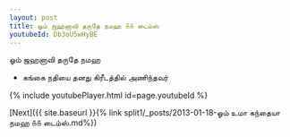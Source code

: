 ```yaml
---
layout: post
title: ஓம் ஜஹனாவி தருதே நமஹ ௧௧ டைம்ஸ்
youtubeId: Db3oU5wHyBE
---
```

 
 
 ஓம் ஜஹனாவி தருதே நமஹ  
 
 -  கங்கை நதியை தனது கிரீடத்தில் அணிந்தவர் 
 
  
 
  
 
 
 
 
 
 


{% include youtubePlayer.html id=page.youtubeId %}
 
[Next]({{ site.baseurl }}{% link  split1/_posts/2013-01-18-ஓம் உமா கந்தையா நமஹ ௧௧ டைம்ஸ்.md%})
 
